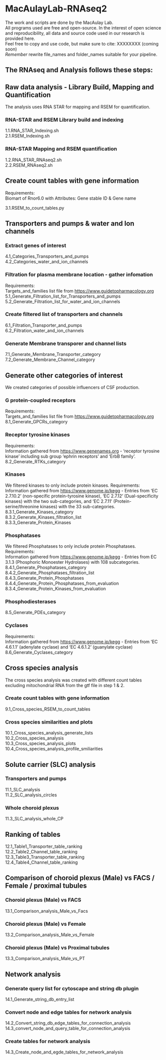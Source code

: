 # MacAulayLab-RNAseq2

The work and scripts are done by the MacAulay Lab.\
All programs used are free and open-source.
In the interest of open science and reproducibility, all data and source code used in our research is provided here.\
Feel free to copy and use code, but make sure to cite: XXXXXXXX (coming soon)\
*Remember* rewrite file_names and folder_names suitable for your pipeline.

## The RNAseq and Analysis follows these steps:
## Raw data analysis - Library Build, Mapping and Quantification ##
The analysis uses RNA STAR for mapping and RSEM for quantification.
### RNA-STAR and RSEM Library build and indexing ###

1.1.RNA_STAR_Indexing.sh \
2.1.RSEM_Indexing.sh

### RNA-STAR Mapping and RSEM quantification ###

1.2.RNA_STAR_RNAseq2.sh \
2.2.RSEM_RNAseq2.sh

## Create count tables with gene information ##
Requirements: \
Biomart of Rnor6.0 with Attributes: Gene stable ID & Gene name 

3.1.RSEM_to_count_tables.py

## Transporters and pumps & water and Ion channels ##

### Extract genes of interest ###

4.1_Categories_Transporters_and_pumps \
4.2_Categories_water_and_ion_channels

### Filtration for plasma membrane location - gather infomation ###
Requirements:\
Targets_and_families list file from https://www.guidetopharmacology.org \
5.1_Generate_Filtration_list_for_Transporters_and_pumps \
5.2_Generate_Filtration_list_for_water_and_ion_channels

### Create filtered list of transporters and channels ###

6.1_Filtration_Transporter_and_pumps \
6.2_Filtration_water_and_ion_channels

### Generate Membrane transporer and channel lists ###

7.1_Generate_Membrane_Transporter_category \
7.2_Generate_Membrane_Channel_category

## Generate other categories of interest ##
We created categories of possible influencers of CSF production.

### G protein-coupled receptors ###
Requirements: \
Targets_and_families list file from https://www.guidetopharmacology.org \
8.1_Generate_GPCRs_category

### Receptor tyrosine kinases ###
Requirements: \
Information gathered from https://www.genenames.org - ‘receptor tyrosine kinase’ including sub group ‘ephrin receptors’ and ‘ErbB family’. \
8.2_Generate_RTKs_category

### Kinases ###
We filtered kinases to only include protein kinases. 
Requirements: \
Information gathered from https://www.genome.jp/kegg - Entries from ‘EC 2.7.10.2’ (non-specific protein-tyrosine kinase), ‘EC 2.7.12’ (Dual-specificity kinases) with the two sub-categories, and ‘EC 2.7.11’ (Protein-serine/threonine kinases) with the 33 sub-categories. \
8.3.1_Generate_Kinases_category \
8.3.2_Generate_Kinases_filtration_list \
8.3.3_Generate_Protein_Kinases 

### Phosphatases ###
We filtered Phosphatases to only include protein Phosphatases. 
Requirements: \
Information gathered from https://www.genome.jp/kegg - Entries from EC 3.1.3 (Phosphoric Monoester Hydrolases) with 108 subcategories. \
8.4.1_Generate_Phosphatases_category \
8.4.2_Generate_Phosphatases_filtration_list \
8.4.3_Generate_Protein_Phosphatases \
8.4.4_Generate_Protein_Phosphatases_from_evaluation \
8.3.4_Generate_Protein_Kinases_from_evaluation 

### Phosphodiesterases ###

8.5_Generate_PDEs_category 

### Cyclases ###
Requirements: \
Information gathered from https://www.genome.jp/kegg - Entries from ‘EC 4.6.1.1’ (adenylate cyclase) and ‘EC 4.6.1.2’ (guanylate cyclase) \
8.6_Generate_Cyclases_category

## Cross species analysis ##

The cross species analysis was created with different count tables excluding mitochondrial RNA from the gtf file in step 1 & 2.

### Create count tables with gene information ###

9.1_Cross_species_RSEM_to_count_tables

### Cross species similarities and plots ###

10.1_Cross_species_analysis_generate_lists \
10.2_Cross_species_analysis \
10.3_Cross_species_analysis_plots \
10.4_Cross_species_analysis_profile_smiliarities

## Solute carrier (SLC) analysis ##

### Transporters and pumps ###

11.1_SLC_analysis \
11.2_SLC_analysis_circles

### Whole choroid plexus ###

11.3_SLC_analysis_whole_CP

## Ranking of tables ##

12.1_Table1_Transporter_table_ranking \
12.2_Table2_Channel_table_ranking \
12.3_Table3_Transporter_table_ranking \
12.4_Table4_Channel_table_ranking

## Comparison of choroid plexus (Male) vs FACS / Female / proximal tubules ##

### Choroid plexus (Male) vs FACS ###

13.1_Comparison_analysis_Male_vs_Facs

### Choroid plexus (Male) vs Female ###

13.2_Comparison_analysis_Male_vs_Female

### Choroid plexus (Male) vs Proximal tubules ###

13.3_Comparison_analysis_Male_vs_PT

## Network analysis ##

### Generate query list for cytoscape and string db plugin ###

14.1_Generate_string_db_entry_list

### Convert node and edge tables for network analysis ###

14.2_Convert_string_db_edge_tables_for_connection_analysis \
14.3_convert_node_and_query_table_for_connection_analysis

### Create tables for network analysis ###

14.3_Create_node_and_egde_tables_for_network_analysis
